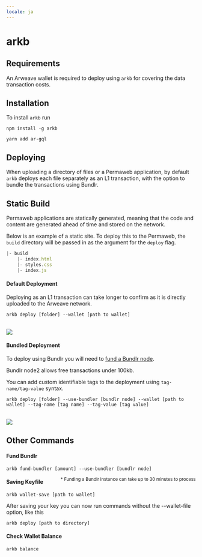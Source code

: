 ```yaml
---
locale: ja
---
```

# arkb

## Requirements

An Arweave wallet is required to deploy using `arkb` for covering the data transaction costs.

## Installation

To install `arkb` run
<CodeGroup>
<CodeGroupItem title="NPM">

```console:no-line-numbers
npm install -g arkb
```

 </CodeGroupItem>
 <CodeGroupItem title="YARN">

```console:no-line-numbers
yarn add ar-gql
```

  </CodeGroupItem>
</CodeGroup>

## Deploying

When uploading a directory of files or a Permaweb application, by default `arkb` deploys each file separately as an L1 transaction, with the option to bundle the transactions using Bundlr.

## Static Build

Permaweb applications are statically generated, meaning that the code and content are generated ahead of time and stored on the network.

Below is an example of a static site. To deploy this to the Permaweb, the `build` directory will be passed in as the argument for the `deploy` flag.

```js
|- build
    |- index.html
    |- styles.css
    |- index.js
```

#### Default Deployment

Deploying as an L1 transaction can take longer to confirm as it is directly uploaded to the Arweave network.

```console
arkb deploy [folder] --wallet [path to wallet]
```

<br/>
<img src="https://arweave.net/_itbo7y4H0kDm4mrPViDlc6bt85-0yLU2pO2KoSA0eM" />

#### Bundled Deployment

To deploy using Bundlr you will need to <a href="#fund-bundlr">fund a Bundlr node</a>.

Bundlr node2 allows free transactions under 100kb.

You can add custom identifiable tags to the deployment using `tag-name/tag-value` syntax.

```console
arkb deploy [folder] --use-bundler [bundlr node] --wallet [path to wallet] --tag-name [tag name] --tag-value [tag value]
```

<br/>
<img src="https://arweave.net/jXP0mQvLiRaUNYWl1clpB1G2hZeO07i5T5Lzxi3Kesk" />

## Other Commands

#### Fund Bundlr

```console
arkb fund-bundler [amount] --use-bundler [bundlr node]
```

<sub style="float:right">\* Funding a Bundlr instance can take up to 30 minutes to process</sub>

#### Saving Keyfile

```console
arkb wallet-save [path to wallet]
```

After saving your key you can now run commands without the --wallet-file option, like this

```console
arkb deploy [path to directory]
```

#### Check Wallet Balance

```console
arkb balance
```
